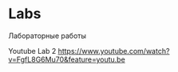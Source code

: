 # Labs
Лабораторные работы

Youtube Lab 2 https://www.youtube.com/watch?v=FgfL8G6Mu70&feature=youtu.be
